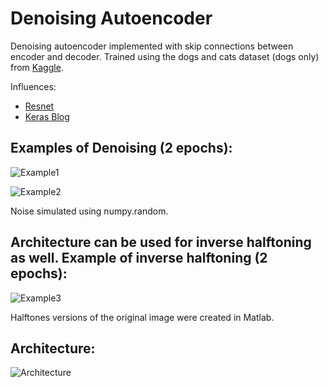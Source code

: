 # Denoising Autoencoder 

Denoising autoencoder implemented with skip connections between encoder and decoder. Trained using the dogs and cats dataset (dogs only) from [Kaggle](https://www.microsoft.com/en-us/download/details.aspx?id=54765). 

Influences:  
* [Resnet](https://arxiv.org/abs/1512.03385)
* [Keras Blog](https://blog.keras.io/building-autoencoders-in-keras.html)

## Examples of Denoising (2 epochs):

![Example1](https://github.com/tommythetomato/denoising_autoencoder/blob/master/examples%20/example1.png)

![Example2](https://github.com/tommythetomato/denoising_autoencoder/blob/master/examples%20/example2.png)

Noise simulated using numpy.random.

## Architecture can be used for inverse halftoning as well. Example of inverse halftoning (2 epochs): 

![Example3](https://github.com/tommythetomato/denoising_autoencoder/blob/master/examples%20/example3.png)

Halftones versions of the original image were created in Matlab. 

## Architecture:

![Architecture](https://github.com/tommythetomato/denoising_autoencoder/blob/master/examples%20/architecture.png)

